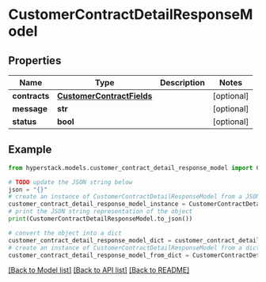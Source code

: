 # CustomerContractDetailResponseModel


## Properties

Name | Type | Description | Notes
------------ | ------------- | ------------- | -------------
**contracts** | [**CustomerContractFields**](CustomerContractFields.md) |  | [optional] 
**message** | **str** |  | [optional] 
**status** | **bool** |  | [optional] 

## Example

```python
from hyperstack.models.customer_contract_detail_response_model import CustomerContractDetailResponseModel

# TODO update the JSON string below
json = "{}"
# create an instance of CustomerContractDetailResponseModel from a JSON string
customer_contract_detail_response_model_instance = CustomerContractDetailResponseModel.from_json(json)
# print the JSON string representation of the object
print(CustomerContractDetailResponseModel.to_json())

# convert the object into a dict
customer_contract_detail_response_model_dict = customer_contract_detail_response_model_instance.to_dict()
# create an instance of CustomerContractDetailResponseModel from a dict
customer_contract_detail_response_model_from_dict = CustomerContractDetailResponseModel.from_dict(customer_contract_detail_response_model_dict)
```
[[Back to Model list]](../README.md#documentation-for-models) [[Back to API list]](../README.md#documentation-for-api-endpoints) [[Back to README]](../README.md)


